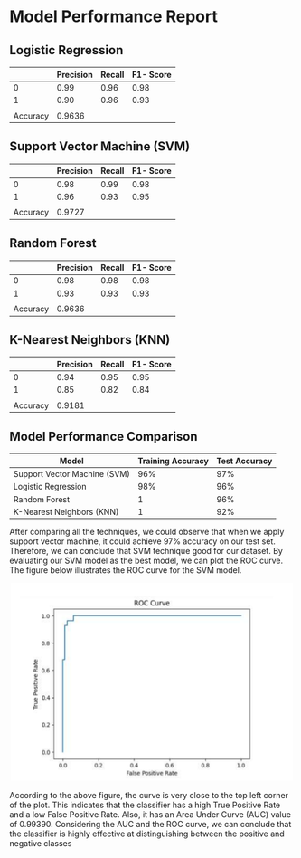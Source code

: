 # Model Performance Report

## Logistic Regression

|            | Precision         |       Recall  |    F1- Score      |
|------------|-------------------|---------------|-------------------|
| 0          | 0.99              | 0.96          |      0.98          |
| 1          | 0.90               | 0.96           |      0.93           |
|            |                   |               |                   |
| Accuracy   |                                                0.9636   |


## Support Vector Machine (SVM)
|            | Precision         |       Recall  |    F1- Score      |
|------------|-------------------|---------------|-------------------|
| 0          | 0.98               | 0.99           |       0.98          |
| 1          | 0.96              | 0.93           |      0.95           |
|            |                   |               |                   |
| Accuracy   |                                               0.9727   |


## Random Forest
|            | Precision         |       Recall  |    F1- Score      |
|------------|-------------------|---------------|-------------------|
| 0          | 0.98               | 0.98          |       0.98          |
| 1          | 0.93               | 0.93           |      0.93           |
|            |                   |               |                   |
| Accuracy   |                                                0.9636   |


## K-Nearest Neighbors (KNN)
|            | Precision         |       Recall  |    F1- Score      |
|------------|-------------------|---------------|-------------------|
| 0          | 0.94              | 0.95           |       0.95          |
| 1          | 0.85               | 0.82           |      0.84           |
|            |                   |               |                   |
| Accuracy   |                                               0.9181  |


## Model Performance Comparison

| Model                          | Training Accuracy | Test Accuracy |
|--------------------------------|-------------------|---------------|
| Support Vector Machine (SVM)   | 96%               | 97%           |
| Logistic Regression            | 98%               | 96%           |
| Random Forest                  | 1              | 96%           |
| K-Nearest Neighbors (KNN)      | 1               | 92%           |


After comparing all the techniques, we could observe that when we apply support vector 
machine, it could achieve 97% accuracy on our test set. Therefore, we can conclude that SVM 
technique good for our dataset.
By evaluating our SVM model as the best model, we can plot the ROC curve. The figure below 
illustrates the ROC curve for the SVM model.
<p align="center">
 <img src="ROC curve for SVM.png" width=500 height=350>
</p>
According to the above figure, the curve is very close to the top left corner of the plot. This indicates 
that the classifier has a high True Positive Rate and a low False Positive Rate. Also, it has an Area 
Under Curve (AUC) value of 0.99390. Considering the AUC and the ROC curve, we can conclude that 
the classifier is highly effective at distinguishing between the positive and negative classes
